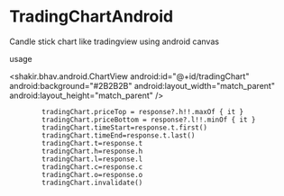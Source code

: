 # TradingChartAndroid
Candle stick chart like tradingview using android canvas


usage

<shakir.bhav.android.ChartView
android:id="@+id/tradingChart"
android:background="#2B2B2B"
android:layout_width="match_parent"
android:layout_height="match_parent" />
        
        
        
            tradingChart.priceTop = response?.h!!.maxOf { it }
            tradingChart.priceBottom = response?.l!!.minOf { it }
            tradingChart.timeStart=response.t.first()
            tradingChart.timeEnd=response.t.last()
            tradingChart.t=response.t
            tradingChart.h=response.h
            tradingChart.l=response.l
            tradingChart.c=response.c
            tradingChart.o=response.o
            tradingChart.invalidate()
